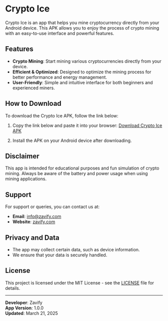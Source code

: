 # Crypto Ice

Crypto Ice is an app that helps you mine cryptocurrency directly from your Android device. This APK allows you to enjoy the process of crypto mining with an easy-to-use interface and powerful features.

## Features
- **Crypto Mining**: Start mining various cryptocurrencies directly from your device.
- **Efficient & Optimized**: Designed to optimize the mining process for better performance and energy management.
- **User-Friendly**: Simple and intuitive interface for both beginners and experienced miners.
  
## How to Download
To download the Crypto Ice APK, follow the link below:

1. Copy the link below and paste it into your browser:
   [Download Crypto Ice APK](https://www.zavify.com/download-crypto-ice-apk/)

2. Install the APK on your Android device after downloading.

## Disclaimer
This app is intended for educational purposes and fun simulation of crypto mining. Always be aware of the battery and power usage when using mining applications. 

## Support
For support or queries, you can contact us at:
- **Email**: [info@zavify.com](mailto:info@zavify.com)
- **Website**: [zavify.com](https://zavify.com)

## Privacy and Data
- The app may collect certain data, such as device information.
- We ensure that your data is securely handled.

## License
This project is licensed under the MIT License - see the [LICENSE](LICENSE) file for details.

---

**Developer**: Zavify  
**App Version**: 1.0.0  
**Updated**: March 21, 2025
